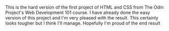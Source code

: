 This is the hard version of the first project of HTML and CSS from The Odin Project's Web Development 101 course. I have already done the easy version of this project and I'm very pleased with the result. This certainly looks tougher but I think I'll manage. Hopefully I'm proud of the end result